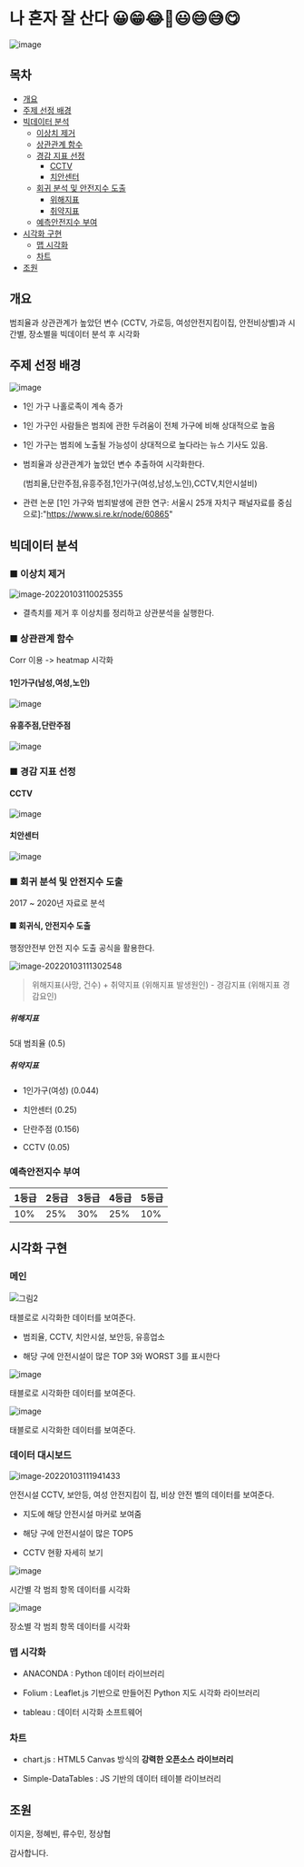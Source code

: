 # 나 혼자 잘 산다 😀😁😂🤣😃😄😅😋

![image](https://user-images.githubusercontent.com/29085414/148169668-f06861f6-b613-4aaa-b51b-95fa81578f13.png)


## 목차
* [개요](#개요)
* [주제 선정 배경](#주제-선정-배경)
* [빅데이터 분석](#빅데이터-분석)
  + [이상치 제거](#이상치-제거)
  + [상관관계 함수](#상관관계-함수)
  + [경감 지표 선정](#경감-지표-선정)
    - [CCTV](#cctv)
    - [치안센터](#치안센터)
  + [회귀 분석 및 안전지수 도출](#회귀-분석-및-안전지수-도출)
      * [위해지표](#위해지표)
      * [취약지표](#취약지표)
  + [예측안전지수 부여](#예측안전지수-부여)
* [시각화 구현](#시각화-구현)
  - [맵 시각화](#맵-시각화)
  - [차트](#차트)
* [조원](#조원)

## 개요

 범죄율과 상관관계가 높았던 변수 (CCTV, 가로등, 여성안전지킴이집, 안전비상벨)과 시간별, 장소별을 빅데이터 분석 후 시각화

## 주제 선정 배경

<!-- ![image-20220103105448924](https://user-images.githubusercontent.com/51068026/147896021-89848c95-3548-4503-969c-cdb80ce50b77.png) -->
![image](https://user-images.githubusercontent.com/29085414/148725011-52f2d071-5d13-4e50-ae6e-2e573e385f4c.png)


- 1인 가구 나홀로족이 계속 증가

- 1인 가구인 사람들은 범죄에 관한 두려움이 전체 가구에 비해 상대적으로 높음

- 1인 가구는 범죄에 노출될 가능성이 상대적으로 높다라는 뉴스 기사도 있음.

- 범죄율과 상관관계가 높았던 변수 추출하여 시각화한다.

  (범죄율,단란주점,유흥주점,1인가구(여성,남성,노인),CCTV,치안시설비)

- 관련 논문
  [1인 가구와 범죄발생에 관한 연구: 서울시 25개 자치구 패널자료를 중심으로]:"https://www.si.re.kr/node/60865"
  
  

## 빅데이터 분석


### ■  이상치 제거
![image-20220103110025355](https://user-images.githubusercontent.com/51068026/147896035-399c40f7-31e0-45a6-a648-ddb64f9d83b4.png)

- 결측치를 제거 후 이상치를 정리하고 상관분석을 실행한다.



### ■ 상관관계 함수
Corr 이용 -> heatmap 시각화

####  1인가구(남성,여성,노인)

![image](https://user-images.githubusercontent.com/29085414/148727454-43415174-1b87-4310-8245-e16589bea117.png)


#### 유흥주점,단란주점

![image](https://user-images.githubusercontent.com/29085414/148727777-317245db-018d-40f9-9e70-bc801c682c5a.png)



### ■ 경감 지표 선정

#### CCTV

![image](https://user-images.githubusercontent.com/29085414/148727830-6ba3f56a-fc26-4e13-abab-a3ffd9bfc77e.png)


#### 치안센터

![image](https://user-images.githubusercontent.com/29085414/148727856-6b5cfbc8-2a49-45d8-9042-34635865c319.png)


### ■ 회귀 분석 및 안전지수 도출

2017 ~ 2020년 자료로 분석

#### ■ 회귀식, 안전지수 도출 

행정안전부 안전 지수 도출 공식을 활용한다.

![image-20220103111302548](https://user-images.githubusercontent.com/51068026/147896066-92895347-43f0-4632-a201-0cb81324fede.png)

>  위해지표(사망, 건수) + 취약지표 (위해지표 발생원인) - 경감지표 (위해지표 경감요인)


##### 위해지표 
5대 범죄율 (0.5)

##### 취약지표 

- 1인가구(여성) (0.044)

- 치안센터 (0.25)

- 단란주점 (0.156)

- CCTV (0.05)

### 예측안전지수 부여

| 1등급 | 2등급 | 3등급 | 4등급 | 5등급 |
| ----- | ----- | ----- | ----- | ----- |
| 10%   | 25%   | 30%   | 25%   | 10%   |



## 시각화 구현

### 메인

![그림2](https://user-images.githubusercontent.com/29085414/148730157-acb36ba0-4b21-4b21-973a-4ec1f0d4a83d.png)

태블로로 시각화한 데이터를 보여준다.

- 범죄율, CCTV, 치안시설, 보안등, 유흥업소

- 해당 구에 안전시설이 많은 TOP 3와 WORST 3를 표시한다

![image](https://user-images.githubusercontent.com/29085414/148730635-4a1a2fff-4ff2-4222-a1bb-9cb1cf65ef21.png)

태블로로 시각화한 데이터를 보여준다.

![image](https://user-images.githubusercontent.com/29085414/148730672-baf34dfb-e133-443d-9209-6cdcd472e03a.png)

태블로로 시각화한 데이터를 보여준다.



### 데이터 대시보드

![image-20220103111941433](https://user-images.githubusercontent.com/51068026/147896073-413f31d6-ca0d-4476-9109-4e259e5b42b7.png)

안전시설 CCTV, 보안등, 여성 안전지킴이 집, 비상 안전 벨의 데이터를 보여준다.

- 지도에 해당 안전시설 마커로 보여줌

- 해당 구에 안전시설이 많은 TOP5

- CCTV 현황 자세히 보기


![image](https://user-images.githubusercontent.com/29085414/148731162-40bf8d04-c3e2-4b1a-956a-9137f7f7adad.png)

시간별 각 범죄 항목 데이터를 시각화


![image](https://user-images.githubusercontent.com/29085414/148731188-4c1acbba-be2f-4874-8a2f-553c8544e574.png)

장소별 각 범죄 항목 데이터를 시각화



### 맵 시각화

- ANACONDA : Python 데이터 라이브러리

- Folium : Leaflet.js 기반으로 만들어진 Python 지도 시각화 라이브러리   

- tableau : 데이터 시각화 소프트웨어

### 차트 

 - chart.js : HTML5 Canvas 방식의 **강력한 오픈소스** **라이브러리**

- Simple-DataTables : JS 기반의 데이터 테이블 라이브러리



## 조원

이지윤, 정혜빈, 류수민, 정상협 



감사합니다.
